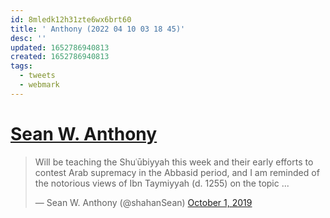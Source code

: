 ```yaml
---
id: 8mledk12h31zte6wx6brt60
title: ' Anthony (2022 04 10 03 18 45)'
desc: ''
updated: 1652786940813
created: 1652786940813
tags:
  - tweets
  - webmark
---
```


# [Sean W. Anthony](https://twitter.com/shahanSean/status/1179071919225630720)

> Will be teaching the Shuʿūbiyyah this week and their early efforts to contest Arab supremacy in the Abbasid period, and I am reminded of the notorious views of Ibn Taymiyyah (d. 1255) on the topic ...
> 
> — Sean W. Anthony (@shahanSean) [October 1, 2019](https://twitter.com/shahanSean/status/1179071919225630720?ref_src=twsrc%5Etfw)

